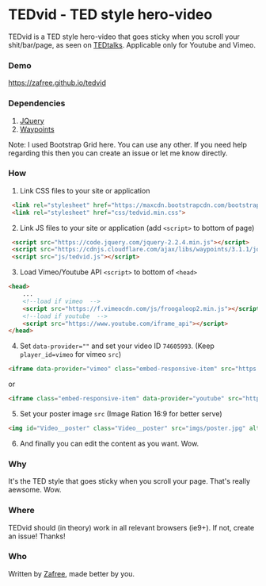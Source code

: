 # TEDvid - TED style hero-video

TEDvid is a TED style hero-video that goes sticky when you scroll your shit/bar/page, as seen on [TEDtalks](https://www.ted.com/talks/elon_musk_the_mind_behind_tesla_spacex_solarcity). Applicable only for Youtube and Vimeo.

### Demo
https://zafree.github.io/tedvid

### Dependencies

1. [JQuery](https://code.jquery.com/jquery-2.2.4.min.js)
2. [Waypoints](https://cdnjs.cloudflare.com/ajax/libs/waypoints/3.1.1/jquery.waypoints.min.js)

Note:
I used Bootstrap Grid here. You can use any other. If you need help regarding this then you can create an issue or let me know directly.

### How

1. Link CSS files to your site or application

  ```html
   <link rel="stylesheet" href="https://maxcdn.bootstrapcdn.com/bootstrap/3.3.6/css/bootstrap.min.css">
   <link rel="stylesheet" href="css/tedvid.min.css">
  ```


2. Link JS files to your site or application (add `<script>` to bottom of page)

```html
 <script src="https://code.jquery.com/jquery-2.2.4.min.js"></script>
 <script src="https://cdnjs.cloudflare.com/ajax/libs/waypoints/3.1.1/jquery.waypoints.min.js"></script>
 <script src="js/tedvid.js"></script>
```


3. Load Vimeo/Youtube API `<script>` to bottom of `<head>`

```html
<head>
    ...
    <!--load if vimeo  -->
    <script src="https://f.vimeocdn.com/js/froogaloop2.min.js"></script>
    <!--load if youtube  -->
    <script src="https://www.youtube.com/iframe_api"></script>
</head>
```


4. Set `data-provider=""` and set your video ID `74605993`. (Keep `player_id=vimeo` for vimeo `src`)

  ```html
  <iframe data-provider="vimeo" class="embed-responsive-item" src="https://player.vimeo.com/video/74605993?api=1&player_id=vimeo" webkitallowfullscreen mozallowfullscreen allowfullscreen></iframe>
  ```

or

  ```html
  <iframe class="embed-responsive-item" data-provider="youtube" src="https://www.youtube.com/embed/7d16CpWp-ok?enablejsapi=1&html5=1&showinfo=0&rel=0&autohide=0" webkitallowfullscreen mozallowfullscreen allowfullscreen></iframe>
  ```


5. Set your poster image `src` (Image Ration 16:9 for better serve)

  ```html
  <img id="Video__poster" class="Video__poster" src="imgs/poster.jpg" alt="..." />
  ```


6. And finally you can edit the content as you want. Wow.


### Why

It's the TED style that goes sticky when you scroll your page. That's really aewsome. Wow.


### Where

TEDvid should (in theory) work in all relevant browsers (ie9+). If not, create an issue! Thanks!


### Who

Written by <a href="http://zafree.github.io/">Zafree</a>, made better by you.
